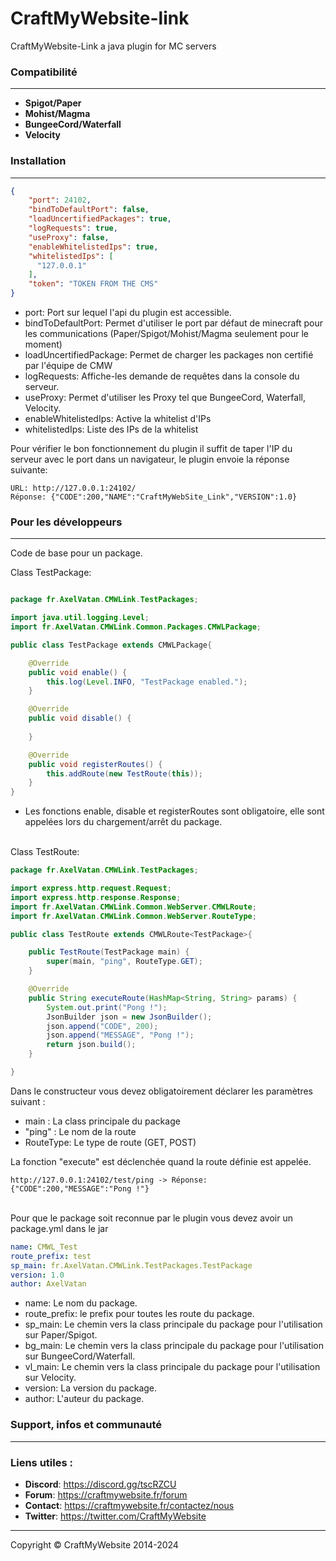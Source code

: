 # CraftMyWebsite-link
CraftMyWebsite-Link a java plugin for MC servers


### Compatibilité
------------
- **Spigot/Paper**
- **Mohist/Magma**
- **BungeeCord/Waterfall**
- **Velocity**

### Installation
------------

```json
{
	"port": 24102,
	"bindToDefaultPort": false,
    "loadUncertifiedPackages": true,
    "logRequests": true,
    "useProxy": false,
    "enableWhitelistedIps": true,
    "whitelistedIps": [
      "127.0.0.1"
    ],
    "token": "TOKEN FROM THE CMS"
}

```

- port: Port sur lequel l'api du plugin est accessible.
- bindToDefaultPort: Permet d'utiliser le port par défaut de minecraft pour les communications (Paper/Spigot/Mohist/Magma seulement pour le moment)
- loadUncertifiedPackage: Permet de charger les packages non certifié par l'équipe de CMW
- logRequests: Affiche-les demande de requêtes dans la console du serveur.
- useProxy: Permet d'utiliser les Proxy tel que BungeeCord, Waterfall, Velocity.
- enableWhitelistedIps: Active la whitelist d'IPs
- whitelistedIps: Liste des IPs de la whitelist

Pour vérifier le bon fonctionnement du plugin il suffit de taper l'IP du serveur avec le port dans un navigateur, le plugin envoie la réponse suivante:

```
URL: http://127.0.0.1:24102/
Réponse: {"CODE":200,"NAME":"CraftMyWebSite_Link","VERSION":1.0}
```

### Pour les développeurs
------------
Code de base pour un package.


Class TestPackage:

```java

package fr.AxelVatan.CMWLink.TestPackages;

import java.util.logging.Level;
import fr.AxelVatan.CMWLink.Common.Packages.CMWLPackage;

public class TestPackage extends CMWLPackage{

	@Override
	public void enable() {
		this.log(Level.INFO, "TestPackage enabled.");
	}

	@Override
	public void disable() {
		
	}

	@Override
	public void registerRoutes() {
		this.addRoute(new TestRoute(this));
	}
}

```

- Les fonctions enable, disable et registerRoutes sont obligatoire, elle sont appelées lors du chargement/arrêt du package.

<br>
Class TestRoute:

```java
package fr.AxelVatan.CMWLink.TestPackages;

import express.http.request.Request;
import express.http.response.Response;
import fr.AxelVatan.CMWLink.Common.WebServer.CMWLRoute;
import fr.AxelVatan.CMWLink.Common.WebServer.RouteType;

public class TestRoute extends CMWLRoute<TestPackage>{

	public TestRoute(TestPackage main) {
		super(main, "ping", RouteType.GET);
	}

	@Override
	public String executeRoute(HashMap<String, String> params) {
		System.out.print("Pong !");
		JsonBuilder json = new JsonBuilder();
		json.append("CODE", 200);
		json.append("MESSAGE", "Pong !");
		return json.build();
	}

}


```

Dans le constructeur vous devez obligatoirement déclarer les paramètres suivant :
- main : La class principale du package
- "ping" : Le nom de la route
- RouteType: Le type de route (GET, POST)

La fonction "execute" est déclenchée quand la route définie est appelée.

```
http://127.0.0.1:24102/test/ping -> Réponse: {"CODE":200,"MESSAGE":"Pong !"}
```

<br>
Pour que le package soit reconnue par le plugin vous devez avoir un package.yml dans le jar

```yaml
name: CMWL_Test
route_prefix: test
sp_main: fr.AxelVatan.CMWLink.TestPackages.TestPackage
version: 1.0
author: AxelVatan

```

- name: Le nom du package.
- route_prefix: le prefix pour toutes les route du package.
- sp_main: Le chemin vers la class principale du package pour l'utilisation sur Paper/Spigot.
- bg_main: Le chemin vers la class principale du package pour l'utilisation sur BungeeCord/Waterfall.
- vl_main: Le chemin vers la class principale du package pour l'utilisation sur Velocity.
- version: La version du package.
- author: L'auteur du package.

### Support, infos et communauté
------------

### Liens utiles :
- **Discord**: https://discord.gg/tscRZCU
- **Forum**: https://craftmywebsite.fr/forum
- **Contact**: https://craftmywebsite.fr/contactez/nous
- **Twitter**: https://twitter.com/CraftMyWebsite

------------
Copyright © CraftMyWebsite 2014-2024 
